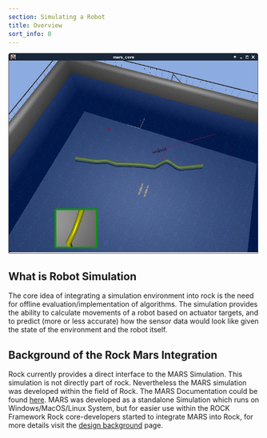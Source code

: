 ```yaml
---
section: Simulating a Robot
title: Overview
sort_info: 0
---
```


![Overview](mars_avalon.png)

What is Robot Simulation
----------------
The core idea of integrating a simulation environment into rock is the need for offline
evaluation/implementation of algorithms. The simulation provides the ability to calculate
movements of a robot based on actuator targets, and to predict (more or less accurate) how
the sensor data would look like given the state of the environment and the robot itself. 

Background of the Rock Mars Integration
----------------
Rock currently provides a direct interface to the MARS Simulation. This
simulation is not directly part of rock. Nevertheless the MARS simulation was developed within the field 
of Rock. The MARS Documentation could be found [here](https://rock-simulation.github.io/mars/index.html).
MARS was developed as a standalone Simulation which runs on Windows/MacOS/Linux System, but for easier
use within the ROCK Framework Rock core-developers started to integrate MARS into Rock, for more details 
visit the [design background](100_design_background.html) page.

